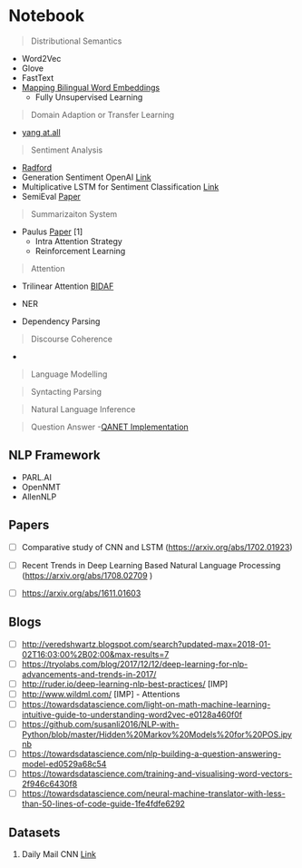 # Notebook

> Distributional Semantics

- Word2Vec
- Glove
- FastText
- [Mapping Bilingual Word Embeddings](https://arxiv.org/abs/1710.04087) 
  - Fully Unsupervised Learning

> Domain Adaption or Transfer Learning

- [yang at.all](http://aclweb.org/anthology/D17-1312)

> Sentiment Analysis
- [Radford](https://arxiv.org/abs/1704.01444)
- Generation Sentiment OpenAI [Link](https://blog.openai.com/unsupervised-sentiment-neuron/)
- Multiplicative LSTM for Sentiment Classification [Link](https://arxiv.org/abs/1609.07959)
- SemiEval [Paper](http://www.aclweb.org/anthology/S17-2088)


> Summarizaiton System
- Paulus [Paper](https://arxiv.org/abs/1705.04304) [1]
  - Intra Attention Strategy
  - Reinforcement Learning
  


> Attention 
- Trilinear Attention [BIDAF](https://arxiv.org/pdf/1611.01603.pdf)



- NER
- Dependency Parsing

> Discourse Coherence
- 

> Language Modelling 


> Syntacting Parsing

> Natural Language Inference

> Question Answer
-[QANET Implementation](https://medium.com/@minsangkim/implementing-question-answering-networks-with-cnns-5ae5f08e312b)


## NLP Framework
- PARL.AI
- OpenNMT
- AllenNLP


## Papers
- [ ] Comparative study of CNN and LSTM (https://arxiv.org/abs/1702.01923)
- [ ] Recent Trends in Deep Learning Based Natural Language Processing (https://arxiv.org/abs/1708.02709 )
- [ ] https://arxiv.org/abs/1611.01603


## Blogs

- [ ] http://veredshwartz.blogspot.com/search?updated-max=2018-01-02T16:03:00%2B02:00&max-results=7
- [ ] https://tryolabs.com/blog/2017/12/12/deep-learning-for-nlp-advancements-and-trends-in-2017/
- [ ] http://ruder.io/deep-learning-nlp-best-practices/ [IMP]
- [ ] http://www.wildml.com/ [IMP] - Attentions 
- [ ] https://towardsdatascience.com/light-on-math-machine-learning-intuitive-guide-to-understanding-word2vec-e0128a460f0f 
- [ ] https://github.com/susanli2016/NLP-with-Python/blob/master/Hidden%20Markov%20Models%20for%20POS.ipynb
- [ ] https://towardsdatascience.com/nlp-building-a-question-answering-model-ed0529a68c54
- [ ] https://towardsdatascience.com/training-and-visualising-word-vectors-2f946c6430f8
- [ ] https://towardsdatascience.com/neural-machine-translator-with-less-than-50-lines-of-code-guide-1fe4fdfe6292
## Datasets
1. Daily Mail CNN [Link](https://github.com/abisee/cnn-dailymail)
